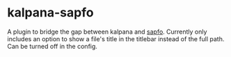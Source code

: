 kalpana-sapfo
=============

A plugin to bridge the gap between kalpana and [sapfo](https://github.com/nycz/sapfo/). Currently only includes an option to show a file's title in the titlebar instead of the full path. Can be turned off in the config.

